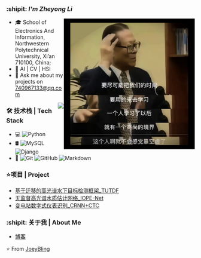 

### :shipit: ***I'm Zheyong Li***

<img align="right"  width=350 src="https://github.com/lijinchao98/lijinchao98/blob/main/pic/xuexi.jpg" />

- 🎓 School of Electronics And Information, Northwestern Polytechnical University, Xi’an 710100, China;
- 🌱 AI | CV | HSI 
- 💬 Ask me about my projects on [740967133@qq.com](mailto:740967133@qq.com)

<a href="https://github.com/anuraghazra/github-readme-stats">
  <img align="right" src="https://github-readme-stats.vercel.app/api/?username=lijinchao98&show_icons=true&theme=tokyonight" />
</a>

### 🛠 技术栈 | Tech Stack

- 💻  ![Python](https://img.shields.io/badge/-Python-brightgreen)
- 🛢  ![MySQL](https://img.shields.io/badge/-MySQL-333333?style=flat&logo=mysql) ![Django](https://img.shields.io/badge/-Django-orange) 
- 🔧  ![Git](https://img.shields.io/badge/-Git-333333?style=flat&logo=git)
![GitHub](https://img.shields.io/badge/-GitHub-333333?style=flat&logo=github)
![Markdown](https://img.shields.io/badge/-Markdown-333333?style=flat&logo=markdown)

### ⭐项目 | Project
- [基于迁移的高光谱水下目标检测框架_TUTDF](https://github.com/lijinchao98/TUTDF)
- [无监督高光谱水质估计网络_IOPE-Net](https://github.com/lijinchao98/IOPE-Net)
- [变电站数字式仪表识别_CRNN+CTC](https://github.com/lijinchao98/digital_pred_func)

### :shipit: 关于我 | About Me
- [博客](http://lizheyong.com)


⭐️ From [JoeyBling](https://github.com/lijinchao98)

